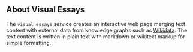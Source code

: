 ## About Visual Essays

The `visual essays` service creates an interactive web page merging text content with external data from knowledge graphs such as [Wikidata](https://www.wikidata.org).  The text content is written in plain text with markdown or wikitext markup for simple formatting.
<!--stackedit_data:
eyJoaXN0b3J5IjpbMTA1NTIzNTQ0OF19
-->